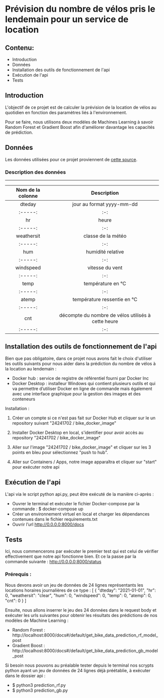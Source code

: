 # Prévision du nombre de vélos pris le lendemain pour un service de location
## Contenu:
- Introduction
- Données
- Installation des outils de fonctionnement de l'api
- Exécution de l'api
- Tests

## Introduction
L'objectif de ce projet est de calculer la prévision de la location de vélos au quotidien en fonction des paramètres liés à l'environnement.

Pour se faire, nous utilisons deux modèles de Machines Learning à savoir Random Forest et Gradient Boost afin d'améliorer davantage les capacités de prédiction.

## Données
Les données utilisées pour ce projet proviennent de <a href="https://assets-datascientest.s3-eu-west-1.amazonaws.com/de/total/bike.csv" target="_blank"> cette source</a>.

### Description des données	

*********************

| Nom de la colonne    |     Description   |
| :-----: | :-: |
| dteday        |        jour au format yyyy-mm-dd      |
| :-----: | :-: |
| hr            |        heure    |
| :-----: | :-: |
| weathersit    |        classe de la météo      |
| :-----: | :-: |
| hum           |        humidité relative       |
| :-----: | :-: |
| windspeed     |        vitesse du vent       |
| :-----: | :-: |
| temp          |        température en °C       |
| :-----: | :-: |
| atemp         |        température ressentie en °C      |
| :-----: | :-: |
| cnt           |        décompte du nombre de vélos utilisés à cette heure        |
| :-----: | :-: |



## Installation des outils de fonctionnement de l'api
Bien que pas obligatoire, dans ce projet nous avons fait le choix d'utiliser les outils suivants pour nous aider dans la prédiction du nombre de vélos à la location au lendemain  :
- Docker hub : service de registre de référentiel fourni par Docker Inc
- Docker Desktop : installeur Windows qui contient plusieurs outils et qui va permettre d’utiliser Docker en ligne de commande mais également avec une interface graphique pour la gestion des images et des conteneurs

Installation :

1. Créer un compte si ce n'est pas fait sur Docker Hub et cliquer sur le un repository suivant "24241702 / bike_docker_image"
	
2. Installer Docker Desktop en local, s'identifier pour avoir accès au repository "24241702 / bike_docker_image"
	
3. Aller sur l'image "24241702 / bike_docker_image" et cliquer sur les 3 points en bleu pour sélectionnez "push to hub".
	
4. Aller sur Containers / Apps, notre image apparaîtra et cliquer sur "start" pour exécuter notre api


## Exécution de l'api
L'api via le script python api.py, peut être exécuté de la manière ci-après :
- Ouvrer le terminal et exécuter le fichier Docker-compose par la commande : 
$ docker-compose up
- Créer un environnement virtuel en local et charger les dépendances contenues dans le fichier requirements.txt
- Ouvrir l’url http://0.0.0.0:8000/docs


## Tests
Ici, nous commencerons par exécuter le premier test qui est celui de vérifier effectivement que notre api fonctionne bien. Et ce la passe par la commande suivante : http://0.0.0.0:8000/status

### Prérequis :
Nous devons avoir un jeu de données de 24 lignes représentants les locations horaires journalières de ce type :
[
  {
    "dteday": "2021-01-01",
    "hr": 0,
    "weathersit": "clear",
    "hum": 0,
    "windspeed": 0,
    "temp": 0,
    "atemp": 0,
    "cnt": 0
  }
]

Ensuite, nous allons inserrer le jeu des 24 données dans le request body et exécuter les urls suivantes pour obtenir les résultats des prédictions de nos modèles de Machine Learning :
- Random Forest : http://localhost:8000/docs#/default/get_bike_data_prediction_rf_model_post
- Gradient Boost : http://localhost:8000/docs#/default/get_bike_data_prediction_gb_model_post

Si besoin nous pouvons au préalable tester depuis le terminal nos scrypts python ayant un jeu de données de 24 lignes déjà préétablie, à exécuter dans le dossier api :
- $ python3 prediction_rf.py
- $ python3 prediction_gb.py




